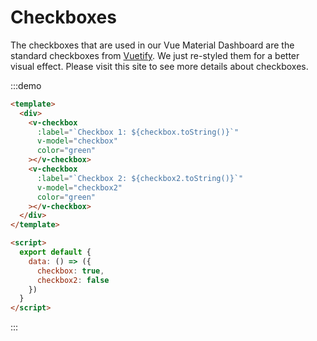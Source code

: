 # Checkboxes

The checkboxes that are used in our Vue Material Dashboard are the standard checkboxes from [Vuetify](https://vuetifyjs.com/en/components/selection-controls#example-checkboxes-boolean). We just re-styled them for a better visual effect. Please visit this site to see more details about checkboxes.

<script>
module.exports = {
  data: () => ({
    checkbox: true,
    checkbox2: false
  })
}
</script>

:::demo
```html
<template>
  <div>
    <v-checkbox
      :label="`Checkbox 1: ${checkbox.toString()}`"
      v-model="checkbox"
      color="green"
    ></v-checkbox>
    <v-checkbox
      :label="`Checkbox 2: ${checkbox2.toString()}`"
      v-model="checkbox2"
      color="green"
    ></v-checkbox>
  </div>
</template>

<script>
  export default {
    data: () => ({
      checkbox: true,
      checkbox2: false
    })
  }
</script>
```
:::
